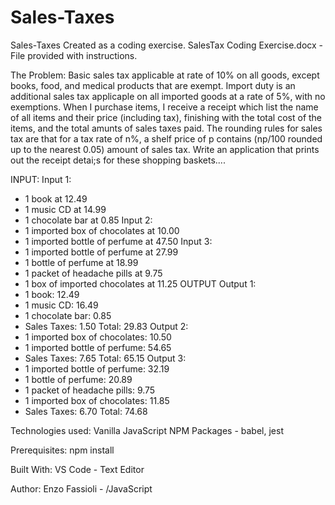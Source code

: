 # Sales-Taxes

Sales-Taxes
Created as a coding exercise.
SalesTax Coding Exercise.docx - File provided with instructions.

The Problem:
Basic sales tax applicable at rate of 10% on all goods, except books, food, and medical products that are exempt. Import duty is an additional sales tax applicaple on all imported goods at a rate of 5%, with no exemptions.
When I purchase items, I receive a receipt which list the name of all items and their price (including tax), finishing with the total cost of the items, and the total amunts of sales taxes paid. The rounding rules for sales tax are that for a tax rate of n%, a shelf price of p contains (np/100 rounded up to the nearest 0.05) amount of sales tax.
Write an application that prints out the receipt detai;s for these shopping baskets....

INPUT:
Input 1:

- 1 book at 12.49
- 1 music CD at 14.99
- 1 chocolate bar at 0.85
  Input 2:
- 1 imported box of chocolates at 10.00
- 1 imported bottle of perfume at 47.50
  Input 3:
- 1 imported bottle of perfume at 27.99
- 1 bottle of perfume at 18.99
- 1 packet of headache pills at 9.75
- 1 box of imported chocolates at 11.25
  OUTPUT
  Output 1:
- 1 book: 12.49
- 1 music CD: 16.49
- 1 chocolate bar: 0.85
- Sales Taxes: 1.50 Total: 29.83
  Output 2:
- 1 imported box of chocolates: 10.50
- 1 imported bottle of perfume: 54.65
- Sales Taxes: 7.65 Total: 65.15
  Output 3:
- 1 imported bottle of perfume: 32.19
- 1 bottle of perfume: 20.89
- 1 packet of headache pills: 9.75
- 1 imported box of chocolates: 11.85
- Sales Taxes: 6.70 Total: 74.68

Technologies used:
Vanilla JavaScript
NPM Packages - babel, jest

Prerequisites: npm install

Built With:
VS Code - Text Editor

Author:
Enzo Fassioli - /JavaScript
